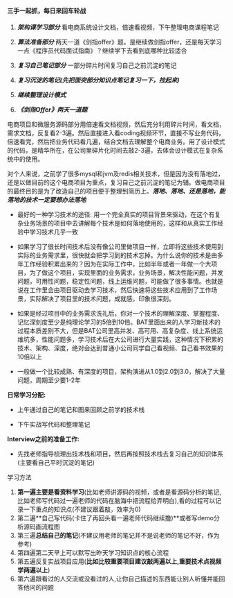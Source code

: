 #### 三手一起抓，每日来回车轮战

1. ***架构课学习部分***  看电商系统设计文档，倍速看视频，下午整理电商课程笔记
2. ***算法准备部分***  两天一道《剑指offer》题。是继续做剑指offer，还是每天学习一点《程序员代码面试指南》？继续学下去看到底哪种比较适合
3. ***复习自己笔记部分***  一部分碎片时间复习自己之前沉淀的笔记



1. ***复习沉淀的笔记(先把面突部分知识点笔记复习一下，捡起来)***
2. ***继续整理设计模式***
3. ***《剑指Offer》两天一道题***



电商项目和微服务源码部分用倍速看文档视频，然后充分利用碎片时间，看文档，需求文档，反复看2-3遍。然后直接进入看coding视频环节，直接不写业务代码，倍速看完，然后把业务代码看几遍，结合文档去理解整个电商业务。用了设计模式的代码，是精华所在，在公司里碎片化时间去敲2-3遍，去体会设计模式在复杂系统中的使用。

对个人来说，之前学了很多mysql和jvm及redis相关技术，但是因为没有落地过，还是以做目前的这个电商项目为重点，复习自己之前沉淀的笔记为辅。做电商项目的最终目的是为了改造自己的项目便于整理到简历上。***落地、落地、还是落地，能落地的技术一定要想办法落地***

* 最好的一种学习技术的途径: 用一个完全真实的项目背景来驱动，在这个有复杂业务场景的项目中去讲解每个技术是如何落地使用的，这样和从真实工作经验中学习技术几乎一致

* 如果学习了很长时间技术后没有像公司里做项目一样，立即将这些技术使用到实际的业务需求里，很快就会把学习到的技术忘掉。为什么说你的技术是由多年工作经验积累出来的？因为在实际工作中，比如半年或者一年做一个大项目，为了做这个项目，实现里面的业务需求，业务场景，解决性能问题，并发问题，可用性问题，稳定性问题，线上运维问题，可能做了很多事情。也就是说在工作里会由项目驱动去学习技术，然后快速将这些技术应用到了工作场景，实际解决了项目里的技术问题，成就感，印象很深刻。

* 如果是经过项目中的业务需求洗礼后，你对一个技术的理解深度、掌握程度、记忆深刻度至少是纯理论学习的5倍到10倍。BAT里面出来的人学习新技术的过程本质差别不大，但是BAT公司里高并发、高可用、高复杂度、线上系统运维坑多，性能问题多，学习技术后在大公司进行大量实践，这种情况下积累的技术、架构、深度，绝对会达到普通小公司同学自己看视频、自己看书效果的10倍以上

* 一般做一个比较成熟、有深度的项目，架构演进从1.0到2.0到3.0，解决了大量问题，周期至少要1-2年



**日常学习分配:**

* 上午通过自己的笔记和图来回顾之前学的技术栈

* 下午实战写代码和整理笔记



**Interview之前的准备工作:**

* 先找老师指导梳理出技术栈和项目，然后再按照技术栈去复习自己的知识体系(主要看自己平时沉淀的笔记)



学习⽅法 

1. **第⼀遍主要是看资料学习**(⽐如⽼师讲源码的视频，或者是看源码分析的笔记,⽐如⽼师写代码过⼀遍⽼师的代码在脑海中把流程给弄明⽩),看的过程可以记录⼀下重点的知识点(不建议跟着敲，效率为0) 
2. 第⼆遍**⾃⼰写代码(卡住了再回头看⼀遍⽼师代码继续撸)**或者写demo分析源码画流程图 
3. 第三遍**总结⾃⼰的笔记**(不建议⽤⽼师的笔记并不是说⽼师的笔记不好，作为参考) 
4. 第四遍第⼆天早上可以默写出昨天学习知识点的核⼼流程 
5. 第五遍反复实战项⽬应⽤(**⽐如⽐较重要项⽬建议敲两遍以上,重要技术点视频学两遍以上**) 
6. 第六遍跟看过的⼈交流或没看过的⼈,让你⾃⼰描述的东⻄能让别⼈听懂并能回答他问的问题



